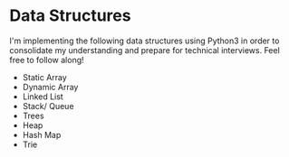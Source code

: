 # Data Structures
I'm implementing the following data structures using Python3 in order to consolidate my understanding and prepare for technical interviews. Feel free to follow along!

- Static Array
- Dynamic Array
- Linked List
- Stack/ Queue
- Trees
- Heap
- Hash Map
- Trie
